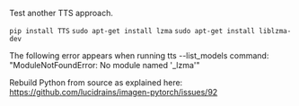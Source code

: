 Test another TTS approach.

```pip install TTS```
```sudo apt-get install lzma```
```sudo apt-get install liblzma-dev```

The following error appears when running tts --list_models command: "ModuleNotFoundError: No module named '_lzma'"

Rebuild Python from source as explained here: https://github.com/lucidrains/imagen-pytorch/issues/92


